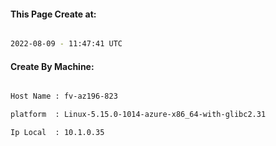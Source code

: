 
   
#### This Page Create at:

```bash

2022-08-09 - 11:47:41 UTC

```

#### Create By Machine:

```bash

Host Name : fv-az196-823

platform  : Linux-5.15.0-1014-azure-x86_64-with-glibc2.31

Ip Local  : 10.1.0.35

```


